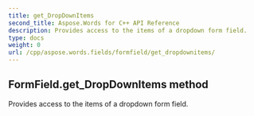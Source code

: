 ```yaml
---
title: get_DropDownItems
second_title: Aspose.Words for C++ API Reference
description: Provides access to the items of a dropdown form field. 
type: docs
weight: 0
url: /cpp/aspose.words.fields/formfield/get_dropdownitems/
---
```

## FormField.get_DropDownItems method


Provides access to the items of a dropdown form field.

